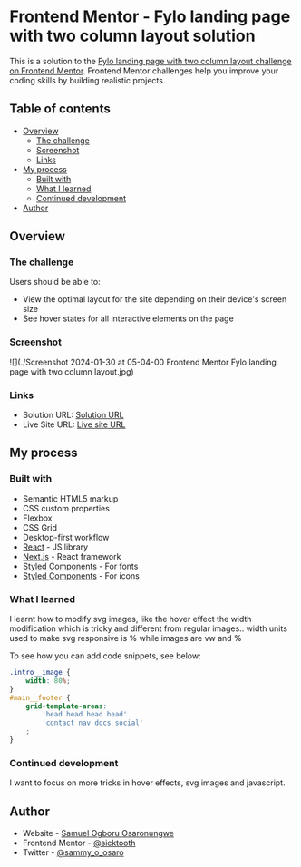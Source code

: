 # Frontend Mentor - Fylo landing page with two column layout solution

This is a solution to the [Fylo landing page with two column layout challenge on Frontend Mentor](https://www.frontendmentor.io/challenges/fylo-landing-page-with-two-column-layout-5ca5ef041e82137ec91a50f5). Frontend Mentor challenges help you improve your coding skills by building realistic projects. 

## Table of contents

- [Overview](#overview)
  - [The challenge](#the-challenge)
  - [Screenshot](#screenshot)
  - [Links](#links)
- [My process](#my-process)
  - [Built with](#built-with)
  - [What I learned](#what-i-learned)
  - [Continued development](#continued-development)
- [Author](#author)

## Overview

### The challenge

Users should be able to:

- View the optimal layout for the site depending on their device's screen size
- See hover states for all interactive elements on the page

### Screenshot

![](./Screenshot 2024-01-30 at 05-04-00 Frontend Mentor Fylo landing page with two column layout.jpg)

### Links

- Solution URL: [Solution URL](https://github.com/sicktooth/fylo-landing-page-with-two-column-layout-master)
- Live Site URL: [Live site URL](https://sicktooth.github.io/fylo-landing-page-with-two-column-layout-master/)

## My process

### Built with

- Semantic HTML5 markup
- CSS custom properties
- Flexbox
- CSS Grid
- Desktop-first workflow
- [React](https://reactjs.org/) - JS library
- [Next.js](https://nextjs.org/) - React framework
- [Styled Components](https://fonts.googleapis.com/) - For fonts
- [Styled Components](https://fontawesome.com/) - For icons

### What I learned

I learnt how to modify svg images, like the hover effect the width modification which is tricky and different from regular images.. width units used to make svg responsive is % while images are vw and %

To see how you can add code snippets, see below:

```css
.intro__image {
    width: 80%;
}
#main__footer {
    grid-template-areas: 
        'head head head head'
        'contact nav docs social'
    ;
}
```

### Continued development

I want to focus on more tricks in hover effects, svg images and javascript.

## Author

- Website - [Samuel Ogboru Osaronungwe](https://sicktooth.github.io/portfolio/)
- Frontend Mentor - [@sicktooth](https://www.frontendmentor.io/profile/sicktooth)
- Twitter - [@sammy_o_osaro](https://twitter.com/Sammy_O_Osaro)